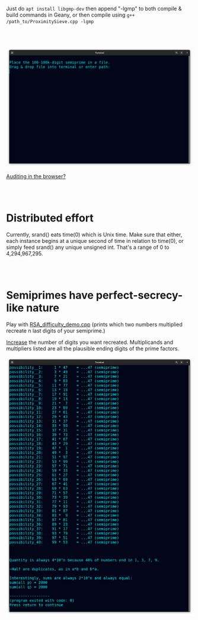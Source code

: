<!--
Attempt factorization of 100-100k-digit semiprimes used in cryptography.
-->



Just do ```apt install libgmp-dev``` then append "-lgmp" to both compile & build commands in Geany, or then compile using ```g++ /path_to/ProximitySieve.cpp -lgmp```

<br>
<br>

<p align="center">
  <img src="https://raw.githubusercontent.com/compromise-evident/tryRSA/main/Other/Terminal_28e98225f8fb1a15978bbd3db90098b85eb7115d5bd53a10ba22b372f01dfe9e.png">
</p>

[Auditing in the browser?](https://coliru.stacked-crooked.com/a/ed4fcd0c40158487)

<br>
<br>

# Distributed effort

Currently, srand() eats time(0) which is Unix time. Make sure that either,
each instance begins at a unique second of time in relation to time(0),
or simply feed srand() any unique unsigned int. That's a range of 0 to 4,294,967,295.

<br>
<br>

# Semiprimes have perfect-secrecy-like nature

Play with [RSA_difficulty_demo.cpp](https://github.com/compromise-evident/tryRSA/blob/main/Other/Factorization_theory/RSA_difficulty_demo.cpp)
(prints which two numbers multiplied recreate n last digits of your semiprime.)

[Increase](https://github.com/compromise-evident/tryRSA/blob/main/Other/Factorization_theory/RSA_difficulty_demo.cpp#L33)
the number of digits you want recreated. Multiplicands and multipliers listed
are all the plausible ending digits of the prime factors.

<p align="center">
  <img src="https://raw.githubusercontent.com/compromise-evident/tryRSA/main/Other/Factorization_theory/Terminal_a0f8d87dcaa7faa13a8066d6749b5dfc8758ce90d017e94fc0b52237a5719c1e.png">
</p>
